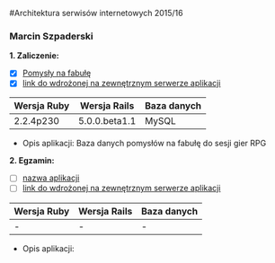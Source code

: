 #Architektura serwisów internetowych 2015/16

### Marcin Szpaderski

<b>1. Zaliczenie:</b>
 - [x] [Pomysły na fabułę](https://github.com/jgodziuk/ASI/tree/master/notebooks)
 - [x] [link do wdrożonej na zewnętrznym serwerze aplikacji](https://notebooks-jgodziuk.c9users.io/)
 
| Wersja Ruby   | Wersja Rails   | Baza danych |
|------------|---------|-------------|
|    2.2.4p230   | 5.0.0.beta1.1  | MySQL  |

- Opis aplikacji: Baza danych pomysłów na fabułę do sesji gier RPG

<b>2. Egzamin:</b>
 - [ ] [nazwa aplikacji](egzamin)
 - [ ] [link do wdrożonej na zewnętrznym serwerze aplikacji](/)

| Wersja Ruby   | Wersja Rails   | Baza danych |
|------------|---------|-------------|
| - | -  | -  |

- Opis aplikacji: